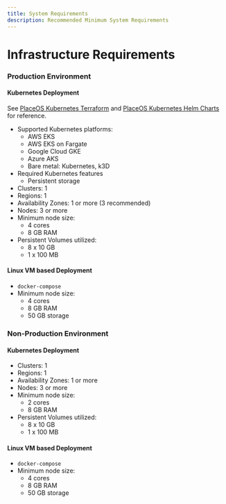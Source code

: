 ```yaml
---
title: System Requirements
description: Recommended Minimum System Requirements
---
```


# Infrastructure Requirements

### Production Environment

#### Kubernetes Deployment

See [PlaceOS Kubernetes Terraform](https://github.com/place-labs/k8s-terraform/) and [PlaceOS Kubernetes Helm Charts](https://github.com/place-labs/k8s-helm/) for reference.

* Supported Kubernetes platforms:
  * AWS EKS
  * AWS EKS on Fargate
  * Google Cloud GKE
  * Azure AKS
  * Bare metal: Kubernetes, k3D
* Required Kubernetes features
  * Persistent storage
* Clusters: 1
* Regions: 1
* Availability Zones: 1 or more (3 recommended)
* Nodes: 3 or more
* Minimum node size:
  * 4 cores
  * 8 GB RAM
* Persistent Volumes utilized:
  * 8 x 10 GB
  * 1 x 100 MB

#### Linux VM based Deployment

* `docker-compose`
* Minimum node size:
  * 4 cores
  * 8 GB RAM
  * 50 GB storage

### Non-Production Environment

#### Kubernetes Deployment

* Clusters: 1
* Regions: 1
* Availability Zones: 1 or more
* Nodes: 3 or more
* Minimum node size:
  * 2 cores
  * 8 GB RAM
* Persistent Volumes utilized:
  * 8 x 10 GB
  * 1 x 100 MB

#### Linux VM based Deployment

* `docker-compose`
* Minimum node size:
  * 4 cores
  * 8 GB RAM
  * 50 GB storage

